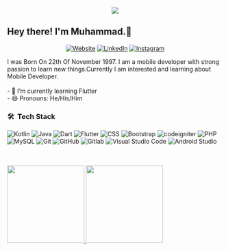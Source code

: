 <p align="center">
<img src="https://1.bp.blogspot.com/-YiGBzUn90CA/Xsf4VsJ_2SI/AAAAAAAACJU/uJL3GfS00a4W9RSSKSirWpCV2jeYNDtewCK4BGAsYHg/WhatsApp%2BImage%2B2019-01-12%2Bat%2B19.08.08%2B%25281%2529.jpeg"></p>

<h2> Hey there! I'm Muhammad.👋</h2>
<p align="center">
<a target="_blank" href="https://www.ketikanmd.my.id/"><img alt="Website" src="https://img.shields.io/badge/Website-www.ketikanmd.my.id-blue?style=flat-square&logo=google-chrome"></a>
<a target="_blank" href="https://www.linkedin.com/in/muh97/"><img alt="LinkedIn" src="https://img.shields.io/badge/LinkedIn-Muhammad (Muh)-blue?style=flat-square&logo=linkedin"></a>
<a target="_blank" href="https://www.instagram.com/Muh97_/"><img alt="Instagram" src="https://img.shields.io/badge/Instagram-Muh97__-blue?style=flat-square&logo=instagram"></a>
</p>
I was Born On 22th Of November 1997. I am a mobile developer with strong passion to learn new things.Currently I am interested and learning about Mobile Developer.
<br/>
<br/>
- 🌱 I’m currently learning Flutter<br>
- 😄 Pronouns: He/His/Him
<br/>
<h3> 🛠 &nbsp;Tech Stack</h3>

  ![Kotlin](https://img.shields.io/badge/-Kotlin-333333?style=flat&logo=kotlin)
  ![Java](https://img.shields.io/badge/-Java-333333?style=flat&logo=Java&logoColor=007396)
  ![Dart](https://img.shields.io/badge/-Dart-333333?style=flat&logo=dart)
  ![Flutter](https://img.shields.io/badge/-Flutter-333333?style=flat&logo=Flutter&logoColor=00599C)
  ![CSS](https://img.shields.io/badge/-CSS-333333?style=flat&logo=CSS3&logoColor=1572B6)
  ![Bootstrap](https://img.shields.io/badge/-Bootstrap-333333?style=flat&logo=bootstrap&logoColor=563D7C)
  ![codeigniter](https://img.shields.io/badge/-codeigniter-333333?style=flat&logo=codeigniter)
  ![PHP](https://img.shields.io/badge/-PHP-333333?style=flat&logo=php)
  ![MySQL](https://img.shields.io/badge/-MySQL-333333?style=flat&logo=mysql)
  ![Git](https://img.shields.io/badge/-Git-333333?style=flat&logo=git)
  ![GitHub](https://img.shields.io/badge/-GitHub-333333?style=flat&logo=github)
  ![Gitlab](https://img.shields.io/badge/-Gitlab-333333?style=flat&logo=gitlab)
  ![Visual Studio Code](https://img.shields.io/badge/-Visual%20Studio%20Code-333333?style=flat&logo=visual-studio-code&logoColor=007ACC)
  ![Android Studio](https://img.shields.io/badge/-Android%20Studio-333333?style=flat&logo=android-studio)

<br/>
<br/>

<a href="https://github.com/muhammad1510520253">
  <img height="180em" src="https://github-readme-stats.vercel.app/api?username=muhammad1510520253&theme=dark&show_icons=true" />
  <img height="180em" src="https://github-readme-stats.vercel.app/api/top-langs/?username=muhammad1510520253&theme=dark&layout=compact" />
</a>
